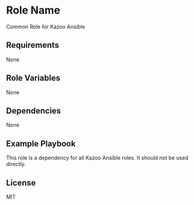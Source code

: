 Role Name
=========

Common Role for Kazoo Ansible

Requirements
------------

None

Role Variables
--------------

None

Dependencies
------------

None

Example Playbook
----------------

This role is a dependency for all Kazoo Ansible roles. It should not be used 
directly.

License
-------

MIT

